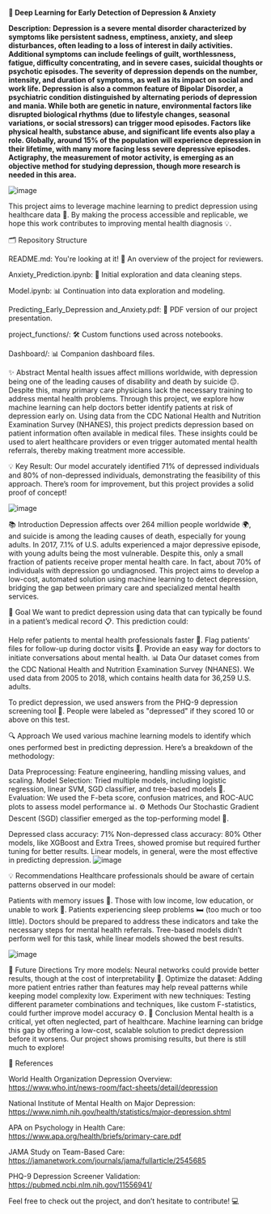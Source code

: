 **🧠 Deep Learning for Early Detection of Depression & Anxiety**

**Description:** **Depression is a severe mental disorder characterized by symptoms like persistent sadness, emptiness, anxiety, and sleep disturbances, often leading to a loss of interest in daily activities. Additional symptoms can include feelings of guilt, worthlessness, fatigue, difficulty concentrating, and in severe cases, suicidal thoughts or psychotic episodes. The severity of depression depends on the number, intensity, and duration of symptoms, as well as its impact on social and work life. Depression is also a common feature of Bipolar Disorder, a psychiatric condition distinguished by alternating periods of depression and mania. While both are genetic in nature, environmental factors like disrupted biological rhythms (due to lifestyle changes, seasonal variations, or social stressors) can trigger mood episodes. Factors like physical health, substance abuse, and significant life events also play a role. Globally, around 15% of the population will experience depression in their lifetime, with many more facing less severe depressive episodes. Actigraphy, the measurement of motor activity, is emerging as an objective method for studying depression, though more research is needed in this area.**

![image](https://github.com/user-attachments/assets/607e48f3-be5d-4ff0-8c7f-199e206e95ef)

This project aims to leverage machine learning to predict depression using healthcare data 🏥. By making the process accessible and replicable, we hope this work contributes to improving mental health diagnosis 💡.

🗂 Repository Structure

README.md: You're looking at it! 📜 An overview of the project for reviewers.

Anxiety_Prediction.ipynb: 📓 Initial exploration and data cleaning steps.

Model.ipynb: 📊 Continuation into data exploration and modeling.

Predicting_Early_Depression and_Anxiety.pdf: 🎤 PDF version of our project presentation.

project_functions/: 🛠 Custom functions used across notebooks.

Dashboard/: 📊 Companion dashboard files.

✨ Abstract
Mental health issues affect millions worldwide, with depression being one of the leading causes of disability and death by suicide 😔. Despite this, many primary care physicians lack the necessary training to address mental health problems. Through this project, we explore how machine learning can help doctors better identify patients at risk of depression early on. Using data from the CDC National Health and Nutrition Examination Survey (NHANES), this project predicts depression based on patient information often available in medical files. These insights could be used to alert healthcare providers or even trigger automated mental health referrals, thereby making treatment more accessible.

💡 Key Result: Our model accurately identified 71% of depressed individuals and 80% of non-depressed individuals, demonstrating the feasibility of this approach. There’s room for improvement, but this project provides a solid proof of concept!

![image](https://github.com/user-attachments/assets/933cf6ca-29ba-458c-92a1-4d34a7dda59e)

📚 Introduction
Depression affects over 264 million people worldwide 🌍, and suicide is among the leading causes of death, especially for young adults. In 2017, 7.1% of U.S. adults experienced a major depressive episode, with young adults being the most vulnerable. Despite this, only a small fraction of patients receive proper mental health care. In fact, about 70% of individuals with depression go undiagnosed. This project aims to develop a low-cost, automated solution using machine learning to detect depression, bridging the gap between primary care and specialized mental health services.

🎯 Goal
We want to predict depression using data that can typically be found in a patient’s medical record 📋. This prediction could:

Help refer patients to mental health professionals faster 💬.
Flag patients’ files for follow-up during doctor visits 🚩.
Provide an easy way for doctors to initiate conversations about mental health.
📊 Data
Our dataset comes from the CDC National Health and Nutrition Examination Survey (NHANES). We used data from 2005 to 2018, which contains health data for 36,259 U.S. adults.

To predict depression, we used answers from the PHQ-9 depression screening tool 📑. People were labeled as "depressed" if they scored 10 or above on this test.

🔍 Approach
We used various machine learning models to identify which ones performed best in predicting depression. Here’s a breakdown of the methodology:

Data Preprocessing: Feature engineering, handling missing values, and scaling.
Model Selection: Tried multiple models, including logistic regression, linear SVM, SGD classifier, and tree-based models 🌲.
Evaluation: We used the F-beta score, confusion matrices, and ROC-AUC plots to assess model performance 📊.
⚙️ Methods
Our Stochastic Gradient Descent (SGD) classifier emerged as the top-performing model 🎯.

Depressed class accuracy: 71%
Non-depressed class accuracy: 80%
Other models, like XGBoost and Extra Trees, showed promise but required further tuning for better results. Linear models, in general, were the most effective in predicting depression.
![image](https://github.com/user-attachments/assets/6fef4e68-39d4-4e3d-b481-f6d6579c4aa4)

💡 Recommendations
Healthcare professionals should be aware of certain patterns observed in our model:

Patients with memory issues 🧠.
Those with low income, low education, or unable to work 💼.
Patients experiencing sleep problems 🛏️ (too much or too little).
Doctors should be prepared to address these indicators and take the necessary steps for mental health referrals. Tree-based models didn’t perform well for this task, while linear models showed the best results.

![image](https://github.com/user-attachments/assets/18942a8b-467f-4985-ac1c-39b3f7653eb1)


🚀 Future Directions
Try more models: Neural networks could provide better results, though at the cost of interpretability 🧬.
Optimize the dataset: Adding more patient entries rather than features may help reveal patterns while keeping model complexity low.
Experiment with new techniques: Testing different parameter combinations and techniques, like custom F-statistics, could further improve model accuracy ⚙️.
📝 Conclusion
Mental health is a critical, yet often neglected, part of healthcare. Machine learning can bridge this gap by offering a low-cost, scalable solution to predict depression before it worsens. Our project shows promising results, but there is still much to explore!

🔗 References

World Health Organization Depression Overview: https://www.who.int/news-room/fact-sheets/detail/depression

National Institute of Mental Health on Major Depression: https://www.nimh.nih.gov/health/statistics/major-depression.shtml

APA on Psychology in Health Care: https://www.apa.org/health/briefs/primary-care.pdf

JAMA Study on Team-Based Care: https://jamanetwork.com/journals/jama/fullarticle/2545685

PHQ-9 Depression Screener Validation: https://pubmed.ncbi.nlm.nih.gov/11556941/

Feel free to check out the project, and don’t hesitate to contribute! 💻

